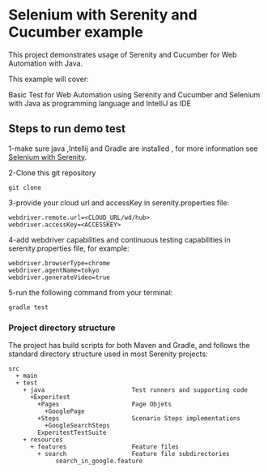 # Selenium with Serenity and Cucumber example

This project demonstrates usage of Serenity and Cucumber for Web Automation with Java.

This example will cover:

Basic Test for Web Automation using Serenity and Cucumber and Selenium with Java as programming language and IntelliJ as IDE

## Steps to run demo test
1-make sure java ,Intellij and Gradle are installed , for more information see 
[Selenium with Serenity](https://docs.digital.ai/bundle/TE/page/selenium_with_serenity.html).

2-Clone this git repository
```
git clone
```
3-provide your cloud url and accessKey in serenity.properties file:
```
webdriver.remote.url=<CLOUD_URL/wd/hub>
webdriver.accessKey=<ACCESSKEY>
```
4-add webdriver capabilities and continuous testing capabilities in serenity.properties file, for example:
```
webdriver.browserType=chrome
webdriver.agentName=tokyo
webdriver.generateVideo=true
```
5-run the following command from your terminal:
```
gradle test
```
### Project directory structure
The project has build scripts for both Maven and Gradle, and follows the standard directory structure used in most Serenity projects:
```Gherkin
src
  + main
  + test
    + java                        Test runners and supporting code
      +Experitest
        +Pages                    Page Objets
          +GooglePage
        +Steps                    Scenario Steps implementations
          +GoogleSearchSteps
        ExperitestTestSuite       
    + resources
      + features                  Feature files
        + search                  Feature file subdirectories
             search_in_google.feature
```

